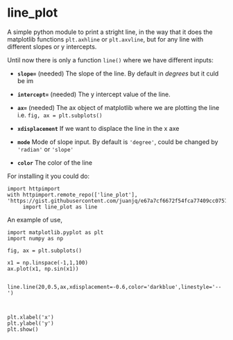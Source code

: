 # line_plot
A simple python module to print a stright line, in the way that it does the matplotlib functions `plt.axhline` or `plt.axvline`, but for any line with different slopes or y intercepts.

Until now there is only a function  `line()` where we have different inputs:

* **`slope=`** (needed) The slope of the line. By default in *degrees* but it culd be im

* **`intercept=`** (needed) The y intercept value of the line.

* **`ax=`** (needed) The ax object of matplotlib where we are plotting the line i.e. `fig, ax = plt.subplots()`

* **`xdisplacement`** If we want to displace the line in the x axe

* **`mode`** Mode of slope input. By default is `'degree'`, could be changed by `'radian'` or `'slope'`

* **`color`** The color of the line


For installing it you could do:

```
import httpimport
with httpimport.remote_repo(['line_plot'], 'https://gist.githubusercontent.com/juanjq/e67a7cf6672f54fca77409cc0757f8a4/raw/5f5293b44a76ce5c9116e3b0e2ee2602fb127240'):
     import line_plot as line
```

An example of use,

```
import matplotlib.pyplot as plt
import numpy as np

fig, ax = plt.subplots()

x1 = np.linspace(-1,1,100)
ax.plot(x1, np.sin(x1))


line.line(20,0.5,ax,xdisplacement=-0.6,color='darkblue',linestyle='--')



plt.xlabel('x')
plt.ylabel('y')
plt.show() 
```
